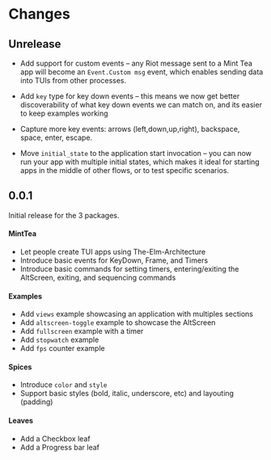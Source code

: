 # Changes

## Unrelease

* Add support for custom events – any Riot message sent to a Mint Tea app will
  become an `Event.Custom msg` event, which enables sending data into TUIs from
  other processes.

* Add `key` type for key down events – this means we now get better
  discoverability of what key down events we can match on, and its easier to
  keep examples working

* Capture more key events: arrows (left,down,up,right), backspace, space,
  enter, escape.

* Move `initial_state` to the application start invocation – you can now run
  your app with multiple initial states, which makes it ideal for starting apps
  in the middle of other flows, or to test specific scenarios.


## 0.0.1

Initial release for the 3 packages.

#### MintTea

* Let people create TUI apps using The-Elm-Architecture
* Introduce basic events for KeyDown, Frame, and Timers
* Introduce basic commands for setting timers, entering/exiting the AltScreen, exiting, and sequencing commands

#### Examples

* Add `views` example showcasing an application with multiples sections
* Add `altscreen-toggle` example to showcase the AltScreen
* Add `fullscreen` example with a timer
* Add `stopwatch` example
* Add `fps` counter example

#### Spices

* Introduce `color` and `style`
* Support basic styles (bold, italic, underscore, etc) and layouting (padding) 

#### Leaves

* Add a Checkbox leaf
* Add a Progress bar leaf
